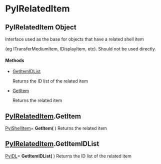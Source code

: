 # PyIRelatedItem

## PyIRelatedItem Object

Interface used as the base for objects that have a related shell item 

(eg ITransferMediumItem, IDisplayItem, etc).  Should not be used directly.

#### Methods


  - [GetItemIDList](PyIRelatedItem.md#pyirelateditemgetitemidlist)

    Returns the ID list of the related item&nbsp;

  - [GetItem](PyIRelatedItem.md#pyirelateditemgetitem)

    Returns the related item&nbsp;

## [PyIRelatedItem](#pyirelateditem).GetItem

[PyIShellItem](#pyishellitem)= __GetItem(__ )
Returns the related item

## [PyIRelatedItem](#pyirelateditem).GetItemIDList

[PyIDL](#pyidl)= __GetItemIDList(__ )
Returns the ID list of the related item